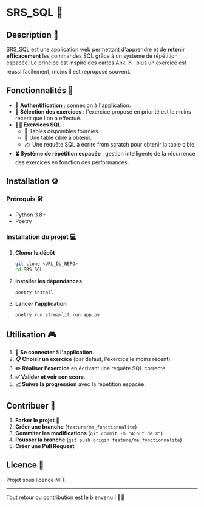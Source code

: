 # SRS_SQL 🚀

## Description 📝
SRS_SQL est une application web permettant d'apprendre et de **retenir efficacement** les commandes SQL grâce à un système de répétition espacée. Le principe est inspiré des cartes Anki 🃏 : plus un exercice est réussi facilement, moins il est reproposé souvent.

## Fonctionnalités 🎯
- **🔐 Authentification** : connexion à l'application.
- **📌 Sélection des exercices** : l'exercice proposé en priorité est le moins récent que l'on a effectué.
- **🧑‍💻 Exercices SQL** :
  - 📂 Tables disponibles fournies.
  - 🎯 Une table cible à obtenir.
  - ✍️ Une requête SQL à écrire from scratch pour obtenir la table cible.
- **⏳ Système de répétition espacée** : gestion intelligente de la récurrence des exercices en fonction des performances.

## Installation ⚙️
### Prérequis 🛠️
- Python 3.8+
- Poetry

### Installation du projet 💻
1. **Cloner le dépôt**
   ```sh
   git clone <URL_DU_REPO>
   cd SRS_SQL
   ```
2. **Installer les dépendances**
   ```sh
   poetry install
   ```
3. **Lancer l'application**
   ```sh
   poetry run streamlit run app.py
   ```

## Utilisation 🎮
1. **🔑 Se connecter à l'application**.
2. **📋 Choisir un exercice** (par défaut, l'exercice le moins récent).
3. **✏️ Réaliser l'exercice** en écrivant une requête SQL correcte.
4. **✅ Valider et voir son score**.
5. **📈 Suivre la progression** avec la répétition espacée.

## Contribuer 🤝
1. **Forker le projet** 🍴
2. **Créer une branche** (`feature/ma_fonctionnalite`)
3. **Commiter les modifications** (`git commit -m "Ajout de X"`)
4. **Pousser la branche** (`git push origin feature/ma_fonctionnalite`)
5. **Créer une Pull Request**

## Licence 📜
Projet sous licence MIT.

---
Tout retour ou contribution est le bienvenu ! 🚀🔥


